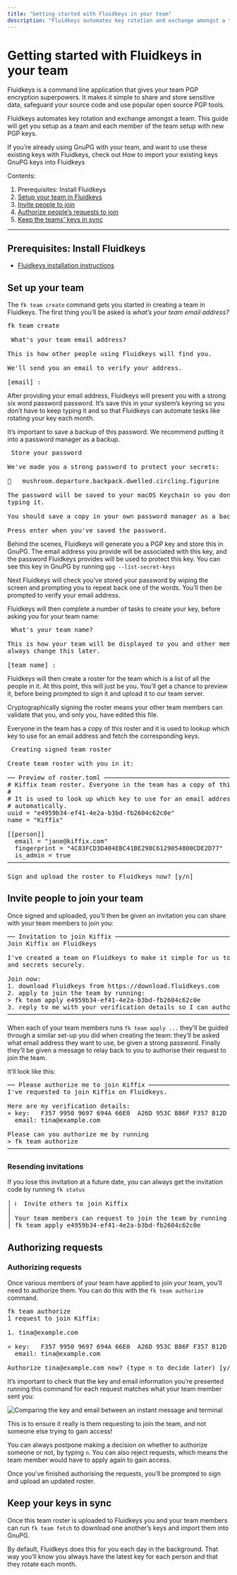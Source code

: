 ```yaml
---
title: "Getting started with Fluidkeys in your team"
description: "Fluidkeys automates key rotation and exchange amongst a team. This guide will get you setup as a team and each member of the team setup with new PGP keys."
---
```


# Getting started with Fluidkeys in your team
Fluidkeys is a command line application that gives your team PGP encryption superpowers. It makes it simple to share and store sensitive data, safeguard your source code and use popular open source PGP tools.

Fluidkeys automates key rotation and exchange amongst a team. This guide will get you setup as a team and each member of the team setup with new PGP keys.

<div class="callout callout--warning">
    <p>If you’re already using GnuPG with your team, and want to use these existing keys with Fluidkeys, check out How to import your existing keys GnuPG keys into Fluidkeys</p>
</div>

Contents:

1. Prerequisites: Install Fluidkeys
2. [Setup your team in Fluidkeys](#setup-team)
3. [Invite people to join](#invite-people)
4. [Authorize people’s requests to join](#authorize-requests)
5. [Keep the teams' keys in sync](#sync-keys)

---

<h2  class="numbered">Prerequisites: Install Fluidkeys</h2>

* [Fluidkeys installation instructions](www.fluidkeys.com/download)

<h2 id="setup-team" class="numbered">Set up your team</h2>

The `fk team create` command gets you started in creating a team in Fluidkeys. The first thing you’ll be asked is *what’s your team email address?*

<pre class="terminal">
<span class="command">fk team create</span>

<span class="header"> What's your team email address?</span>

<span class="output">This is how other people using Fluidkeys will find you.

We'll send you an email to verify your address.

[email] :</span>
</pre>

After providing your email address, Fluidkeys will present you with a strong six word password password. It’s save this in your system’s keyring so you don’t have to keep typing it and so that Fluidkeys can automate tasks like rotating your key each month.

<div class="warning">
    <p>It’s important to save a backup of this password. We recommend putting it into a password manager as a backup.</p>
</div>

<pre class="terminal">
<span class="header"> Store your password</span>

<span class="output">We've made you a strong password to protect your secrets:

🤫   <span class="information">mushroom.departure.backpack.dwelled.circling.figurine</span>

The password will be saved to your macOS Keychain so you don't have to keep
typing it.

<span class="notice">You should save a copy in your own password manager as a backup.</span>

Press enter when you've saved the password.</span>
</pre>

<div class="callout callout--info">
<p>
    Behind the scenes, Fluidkeys will generate you a PGP key and store this in GnuPG. The email address you provide will be associated with this key, and the password Fluidkeys provides will be used to protect this key. You can see this key in GnuPG by running <code>gpg --list-secret-keys</code>
</p>
</div>

Next Fluidkeys will check you’ve stored your password by wiping the screen and prompting you to repeat back one of the words. You’ll then be prompted to verify your email address.

Fluidkeys will then complete a number of tasks to create your key, before asking you for your team name:

<pre class="terminal">
<span class="output"><span class="header"> What's your team name?</span>

This is how your team will be displayed to you and other members. You can
always change this later.

[team name] :</span>
</pre>

Fluidkeys will then create a roster for the team which is a list of all the people in it. At this point, this will just be you. You’ll get a chance to preview it, before being prompted to sign it and upload it to our team server.

<div class="callout callout--info">
<p>Cryptographically signing the roster means your other team members can validate that you, and only you, have edited this file.</p>
</div>

Everyone in the team has a copy of this roster and it is used to lookup which key to use for an email address and fetch the corresponding keys.

<pre class="terminal">
<span class="output"><span class="header"> Creating signed team roster</span>

Create team roster with you in it:

── <span class="notice">Preview of roster.toml</span> ──────────────────────────────────────────────────
# Kiffix team roster. Everyone in the team has a copy of this file.
#
# It is used to look up which key to use for an email address and fetch keys
# automatically.
uuid = "e4959b34-ef41-4e2a-b3bd-fb2604c62c0e"
name = "Kiffix"

[[person]]
  email = "jane@kiffix.com"
  fingerprint = "4C83FCD3D404EBC41BE298C6129054800CDE2D77"
  is_admin = true
────────────────────────────────────────────────────────────────────────

Sign and upload the roster to Fluidkeys now? [y/n]</span>
</pre>

<h2 id="invite-people" class="numbered">Invite people to join your team</h2>

Once signed and uploaded, you’ll then be given an invitation you can share with your team members to join you:

<pre class="terminal">
<span class="output">── <span class="notice">Invitation to join Kiffix</span> ───────────────────────────────────────────────────
Join Kiffix on Fluidkeys

I've created a team on Fluidkeys to make it simple for us to share passwords
and secrets securely.

Join now:
1. download Fluidkeys from https://download.fluidkeys.com
2. apply to join the team by running:
> fk team apply e4959b34-ef41-4e2a-b3bd-fb2604c62c0e
3. reply to me with your verification details so I can authorize you
────────────────────────────────────────────────────────────────────────────────</span>
</pre>

When each of your team members runs `fk team apply ...` they’ll be guided through a similar set-up you did when creating the team: they’ll be asked what email address they want to use, be given a strong password. Finally they’ll be given a message to relay back to you to authorise their request to join the team.

It’ll look like this:

<pre class="terminal">
<span class="output">── <span class="notice">Please authorize me to join Kiffix</span> ──────────────────────────────────────────
I've requested to join Kiffix on Fluidkeys.

Here are my verification details:
» key:   F357 9950 9697 694A 66E0  A26D 953C B86F F357 B12D
  email: tina@example.com

Please can you authorize me by running
> fk team authorize
────────────────────────────────────────────────────────────────────────────────</span>
</pre>

### Resending invitations
If you lose this invitation at a future date, you can always get the invitation code by running `fk status`

<pre class="terminal">
<span class="output"><span class="information">│</span> ℹ️  <span class="information">Invite others to join Kiffix</span>
<span class="information">│</span>
<span class="information">│</span> Your team members can request to join the team by running
<span class="information">│</span> fk team apply e4959b34-ef41-4e2a-b3bd-fb2604c62c0e</span>
</pre>

<h2 id="authorize-requests" class="numbered">Authorizing requests</h2>
<h3 id="authorize-requests" class="numbered">Authorizing requests</h2>

Once various members of your team have applied to join your team, you’ll need to authorize them. You can do this with the `fk team authorize` command.

<pre class="terminal">
<span class="command">fk team authorize</span>
<span class="output">1 request to join Kiffix:

1. tina@example.com

» key:   F357 9950 9697 694A 66E0  A26D 953C B86F F357 B12D
  email: tina@example.com

Authorize tina@example.com now? (type n to decide later) [y/n]</span>
</pre>

It’s important to check that the key and email information you’re presented running this command for each request matches what your team member sent you:

![Comparing the key and email between an instant message and terminal](/images/docs/get-started--compare-fingerprints-email.png)

This is to ensure it really is them requesting to join the team, and not someone else trying to gain access!

<div class="callout callout--info">
<p>You can always postpone making a decision on whether to authorize someone or not, by typing <code>n</code>. You can also reject requests, which means the team member would have to apply again to gain access.</p>
</div>

Once you’ve finished authorising the requests, you’ll be prompted to sign and upload an updated roster.

<h2 id="sync-team" class="numbered">Keep your keys in sync</h2>

Once this team roster is uploaded to Fluidkeys you and your team members can run `fk team fetch` to download one another’s keys and import them into GnuPG.

By default, Fluidkeys does this for you each day in the background. That way you’ll know you always have the latest key for each person and that they rotate each month.

